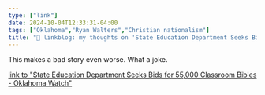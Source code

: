 ```yaml
---
type: ["link"]
date: 2024-10-04T12:33:31-04:00
tags: ["Oklahoma","Ryan Walters","Christian nationalism"]
title: "🔗 linkblog: my thoughts on 'State Education Department Seeks Bids for 55,000 Classroom Bibles - Oklahoma Watch'"
---
```

This makes a bad story even worse. What a joke.

[link to "State Education Department Seeks Bids for 55,000 Classroom Bibles - Oklahoma Watch"](https://oklahomawatch.org/2024/10/03/state-education-department-seeks-bids-for-55000-classroom-bibles/)
